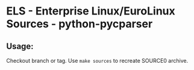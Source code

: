 # ELS - Enterprise Linux/EuroLinux Sources - python-pycparser
 
## Usage:
  Checkout branch or tag. Use `make sources` to recreate  SOURCE0 archive.
